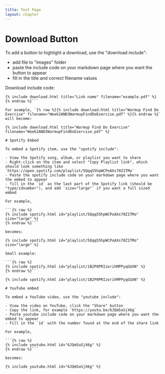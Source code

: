 ```yaml
---
title: Test Page
layout: chapter
---
```


# Download Button

To add a button to highlight a download, use the "download include":

- add file to "images" folder
- paste the include code on your markdown page where you want the button to appear
- fill in the title and correct filename values

Download include code:

```{% raw %}
{% include download.html title="Link name" filename="example.pdf" %}
{% endraw %}```

For example, `{% raw %}{% include download.html title="Warmup Find Do Exercise" filename="Week2AND3WarmupFindDoExercise.pdf" %}{% endraw %}` will become:

{% include download.html title="Warmup Find Do Exercise" filename="Week2AND3WarmupFindDoExercise.pdf" %}

# Spotify Embed 

To embed a Spotify item, use the "spotify include":

- View the Spotify song, album, or playlist you want to share
- Right-click on the item and select "Copy Playlist link", which should look something like `https://open.spotify.com/playlist/5Qqq55hpWCPoAXs70Z1TMo`
- Paste the spotify include code on your markdown page where you want the embed to appear
- fill in the `id` as the last part of the Spotify link (should be "type/idnumber"), and add `size="large"` if you want a full sized embed

For example, 

```{% raw %}
{% include spotify.html id="playlist/5Qqq55hpWCPoAXs70Z1TMo" size="large" %}
{% endraw %}```

becomes: 

{% include spotify.html id="playlist/5Qqq55hpWCPoAXs70Z1TMo" size="large" %}

Small example:

```{% raw %}
{% include spotify.html id="playlist/1B2P0PRIzorihMPPyqGGXN" %}
{% endraw %}```

{% include spotify.html id="playlist/1B2P0PRIzorihMPPyqGGXN" %}

# YouTube embed 

To embed a YouTube video, use the "youtube include":

- View the video on YouTube, click the "Share" button
- Copy the link, for example `https://youtu.be/6JQm5aSjX6g`
- Paste youtube include code on your markdown page where you want the embed to appear
- Fill in the `id` with the number found at the end of the share link

For example,

```{% raw %}
{% include youtube.html id="6JQm5aSjX6g" %}
{% endraw %}```

becomes:

{% include youtube.html id="6JQm5aSjX6g" %}
